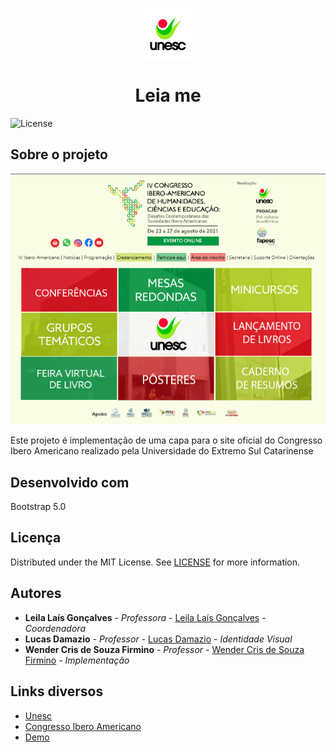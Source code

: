 <br/>
<p align="center">
  <a href="https://github.com/ibero-unesc/ibero-unesc.github.io">
    <img src="imgs/unesc_LOGO.png" alt="Logo" width="80" height="80">
  </a>

  <h1 align="center">Leia me</h1>

 

![License](https://img.shields.io/github/license/ibero-unesc/ibero-unesc.github.io) 

## Sobre o projeto

![Screen Shot](imgs/screenshot.png)

Este projeto é implementação de uma capa para o site oficial do Congresso Ibero Americano realizado pela Universidade do Extremo Sul Catarinense

## Desenvolvido com

Bootstrap 5.0


## Licença

Distributed under the MIT License. See [LICENSE](https://github.com/ibero-unesc/ibero-unesc.github.io/blob/main/LICENSE.md) for more information.

## Autores

* **Leila Laís Gonçalves** - *Professora* - [Leila Laís Gonçalves](http://lattes.cnpq.br/7712560671790121) - *Coordenadora*
* **Lucas Damazio** - *Professor* - [Lucas Damazio](http://lattes.cnpq.br/2068381662906342) - *Identidade Visual*
* **Wender Cris de Souza Firmino** - *Professor* - [Wender Cris de Souza Firmino](https://github.com/wender-firmino) - *Implementação*



## Links diversos

* [Unesc](https://unesc.net)
* [Congresso Ibero Americano](http://www.unesc.net/portal/iv-congresso-ibero-americano-novo)
* [Demo](https://ibero-unesc.github.io)


